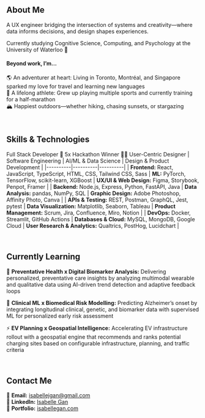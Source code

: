 ## About Me
A UX engineer bridging the intersection of systems and creativity—where data informs decisions, and design shapes experiences.

Currently studying Cognitive Science, Computing, and Psychology at the University of Waterloo 💭

#### Beyond work, I’m…
🌎 An adventurer at heart: Living in Toronto, Montréal, and Singapore sparked my love for travel and learning new languages  
🙌 A lifelong athlete: Grew up playing multiple sports and currently training for a half-marathon  
🏔️ Happiest outdoors—whether hiking, chasing sunsets, or stargazing  

<br>

## Skills & Technologies
Full Stack Developer 🚀 5x Hackathon Winner 🧑‍💻 User-Centric Designer
| Software Engineering | AI/ML & Data Science | Design & Product Development |
|----------|----------|----------|
| **Frontend:** React, JavaScript, TypeScript, HTML, CSS, Tailwind CSS, Sass | **ML:** PyTorch, TensorFlow, scikit-learn, XGBoost | **UX/UI & Web Design:** Figma, Storybook, Penpot, Framer | 
| **Backend:** Node.js, Express, Python, FastAPI, Java | **Data Analysis:** pandas, NumPy, SQL | **Graphic Design:** Adobe Photoshop, Affinity Photo, Canva |
| **APIs & Testing:** REST, Postman, GraphQL, Jest, pytest | **Data Visualization:** Matplotlib, Seaborn, Tableau | **Product Management:** Scrum, Jira, Confluence, Miro, Notion |
| **DevOps:** Docker, Streamlit, GitHub Actions | **Databases & Cloud:** MySQL, MongoDB, Google Cloud | **User Research & Analytics:** Qualtrics, PostHog, Lucidchart |

<br>

## Currently Learning
💪 **Preventative Health x Digital Biomarker Analysis:** Delivering personalized, preventative care insights by analyzing multimodal wearable and qualitative data using AI-driven trend detection and adaptive feedback loops  

🧠 **Clinical ML x Biomedical Risk Modelling:** Predicting Alzheimer’s onset by integrating longitudinal clinical, genetic, and biomarker data with supervised ML for personalized early risk assessment  

⚡️ **EV Planning x Geospatial Intelligence:** Accelerating EV infrastructure rollout with a geospatial engine that recommends and ranks potential charging sites based on configurable infrastructure, planning, and traffic criteria

<br>

## Contact Me
📧 **Email:** [isabellejgan@gmail.com](mailto:isabellejgan@gmail.com)  
💼 **LinkedIn:** [Isabelle Gan](https://www.linkedin.com/in/isabellegan)  
📁 **Portfolio:** [isabellegan.com](#)

<!--
**isabellegan/isabellegan** is a ✨ _special_ ✨ repository because its `README.md` (this file) appears on your GitHub profile.

Here are some ideas to get you started:

- 🔭 I’m currently working on ...
- 🌱 I’m currently learning ...
- 👯 I’m looking to collaborate on ...
- 🤔 I’m looking for help with ...
- 💬 Ask me about ...
- 📫 How to reach me: ...
- 😄 Pronouns: ...
- ⚡ Fun fact: ...
-->
